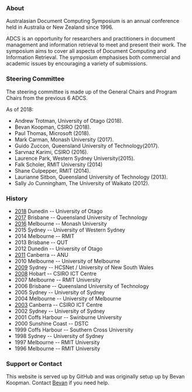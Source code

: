 ### About

Australasian Document Computing Symposium is an annual conference held in Australia or New Zealand since 1996.

ADCS is an opportunity for researchers and practitioners in document management and information retrieval to meet and present their work. The symposium aims to cover all aspects of Document Computing and Information Retrieval. The symposium emphasises both commercial and academic issues by encouraging a variety of submissions.

### Steering Committee

The steering committee is made up of the General Chairs and Program Chairs from the previous 6 ADCS.

As of 2018:

* Andrew Trotman, University of Otago (2018). 
* Bevan Koopman, CSIRO (2018).
* Paul Thomas, Microsoft (2018).
* Mark Carman, Monash University (2017). 
* Guido Zuccon, Queensland University of Technology(2017). 
* Sarvnaz Karimi, CSIRO (2016).
* Laurence Park, Western Sydney University(2015).
* Falk Scholer,	RMIT University (2014)
* Shane Culpepper, RMIT (2014).
* Laurianne Sitbon, Queensland University of Technology (2013).
* Sally Jo Cunningham, The University of Waikato (2012).

### History
* [2018](http://adcs-conference.org/2018/)  Dunedin -- University of Otago
* [2017](http://adcs-conference.org/2017)  Brisbane -- Queensland University of Technology
* [2016](http://adcs-conference.org/2016/)  Melbourne --    Monash University
* 2015	Sydney --       University of Western Sydney
* 2014	Melbourne --	RMIT
* 2013	Brisbane --	QUT
* 2012	Dunedin --	University of Otago
* [2011](http://adcs-conference.org/2011)	Canberra --	ANU
* 2010	Melbourne --	University of Melbourne
* [2009](http://adcs-conference.org/2009/)	Sydney --	HCSNet / University of New South Wales
* [2008](http://adcs-conference.org/2008/)	Hobart --	CSIRO ICT Centre
* 2007	Melbourne --	RMIT University
* 2006	Brisbane --	Queensland University of Technology
* 2005	Sydney --	University of Sydney
* 2004	Melbourne --	University of Melbourne
* [2003](http://adcs-conference.org/2003/)	Canberra --	CSIRO ICT Centre
* 2002	Sydney --	University of Sydney
* 2001	Coffs Harbour --	Swinburne University
* 2000	Sunshine Coast --	DSTC
* 1999	Coffs Harbour --	Southern Cross University
* 1998	Sydney --	University of Sydney
* 1997	Melbourne --	RMIT University
* 1996	Melbourne --	RMIT University

### Support or Contact

This website is served up by GitHub and was originally setup up by Bevan Koopman. Contact [Bevan](http://koopman.id.au) if you need help.
